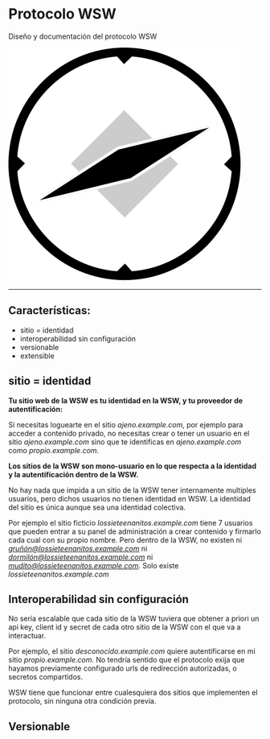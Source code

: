 # Protocolo WSW

Diseño y documentación del protocolo WSW

![logo](../assets/logo.svg)

----

## Características:

* sitio = identidad
* interoperabilidad sin configuración
* versionable
* extensible

## sitio = identidad

**Tu sitio web de la WSW es tu identidad en la WSW, y tu proveedor de autentificación:**

Si necesitas loguearte en el sitio *ajeno.example.com*, por ejemplo para acceder a contenido privado, no necesitas crear o tener un usuario en el sitio *ajeno.example.com* sino que te identificas en *ajeno.example.com* como *propio.example.com*.  

**Los sitios de la WSW son mono-usuario en lo que respecta a la identidad y la autentificación dentro de la WSW.**

No hay nada que impida a un sitio de la WSW tener internamente multiples usuarios, pero dichos usuarios no tienen identidad en WSW. La identidad del sitio es única aunque sea una identidad colectiva.

Por ejemplo el sitio ficticio *lossieteenanitos.example.com* tiene 7 usuarios que pueden entrar a su panel de administración a crear contenido y firmarlo cada cual con su propio nombre. Pero dentro de la WSW, no existen ni *gruñón@lossieteenanitos.example.com* ni *dormilón@lossieteenanitos.example.com* ni *mudito@lossieteenanitos.example.com*. Solo existe *lossieteenanitos.example.com* 

## Interoperabilidad sin configuración

No sería escalable que cada sitio de la WSW tuviera que obtener a priori un api key, client id y secret de cada otro sitio de la WSW con el que va a interactuar.

Por ejemplo, el sitio *desconocido.example.com* quiere autentificarse en mi sitio *propio.example.com*. No tendría sentido que el protocolo exija que hayamos previamente configurado urls de redirección autorizadas, o secretos compartidos.

WSW tiene que funcionar entre cualesquiera dos sitios que implementen el protocolo, sin ninguna otra condición previa.

## Versionable
